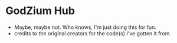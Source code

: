 # GodZium Hub
- Maybe, maybe not. Who knows, I'm just doing this for fun.
- credits to the original creators for the code(s) I've gotten it from.
